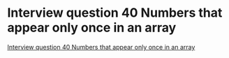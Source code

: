 # Interview question 40 Numbers that appear only once in an array
[Interview question 40 Numbers that appear only once in an array](https://aiwithcloud.com/2022/09/19/interview_question_40_numbers_that_appear_only_once_in_an_array/)